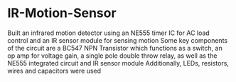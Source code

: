 # IR-Motion-Sensor
Built an infrared motion detector using an NE555 timer IC for AC load control and an IR sensor module for sensing motion
Some key components of the circuit are a BC547 NPN Transistor which functions as a switch, an op amp for voltage gain, a single pole double throw relay, as well as the NE555 integrated circuit and IR sensor module 
Additionally, LEDs, resistors, wires and capacitors were used
